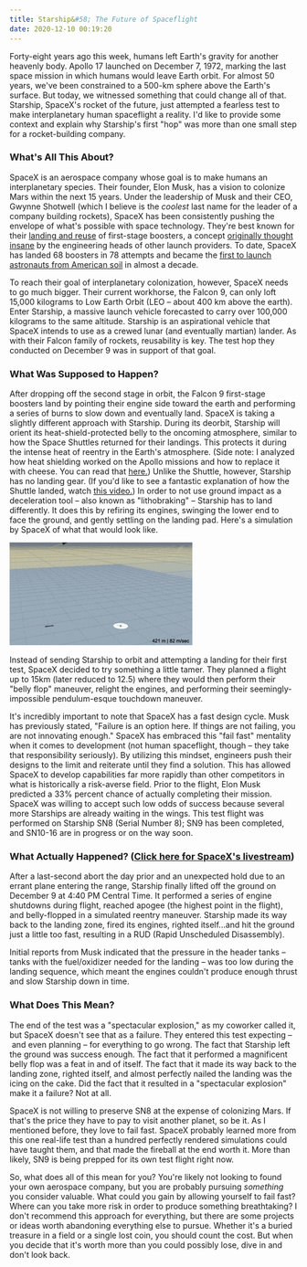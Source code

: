 ```yaml
---
title: Starship&#58; The Future of Spaceflight
date: 2020-12-10 00:19:20
---
```


Forty-eight years ago this week, humans left Earth's gravity for another heavenly body. Apollo 17 launched on December 7, 1972, marking the last space mission in which humans would leave Earth orbit. For almost 50 years, we've been constrained to a 500-km sphere above the Earth's surface. But today, we witnessed something that could change all of that. Starship, SpaceX's rocket of the future, just attempted a fearless test to make interplanetary human spaceflight a reality. I'd like to provide some context and explain why Starship's first "hop" was more than one small step for a rocket-building company.

### What's All This About?
SpaceX is an aerospace company whose goal is to make humans an interplanetary species. Their founder, Elon Musk, has a vision to colonize Mars within the next 15 years. Under the leadership of Musk and their CEO, Gwynne Shotwell (which I believe is the *coolest* last name for the leader of a company building rockets), SpaceX has been consistently pushing the envelope of what's possible with space technology. They're best known for their [landing and reuse](https://www.youtube.com/watch?v=ANv5UfZsvZQ) of first-stage boosters, a concept [originally thought insane](https://qz.com/1016072/a-multimedia-history-of-every-single-one-of-spacexs-attempts-to-land-its-booster-rocket-back-on-earth/) by the engineering heads of other launch providers. To date, SpaceX has landed 68 boosters in 78 attempts and became the [first to launch astronauts from American soil](https://youtu.be/xY96v0OIcK4?t=15465) in almost a decade.

To reach their goal of interplanetary colonization, however, SpaceX needs to go much bigger. Their current workhorse, the Falcon 9, can only loft 15,000 kilograms to Low Earth Orbit (LEO – about 400 km above the earth). Enter Starship, a massive launch vehicle forecasted to carry over 100,000 kilograms to the same altitude. Starship is an aspirational vehicle that SpaceX intends to use as a crewed lunar (and eventually martian) lander. As with their Falcon family of rockets, reusability is key. The test hop they conducted on December 9 was in support of that goal.

### What Was Supposed to Happen?
After dropping off the second stage in orbit, the Falcon 9 first-stage boosters land by pointing their engine side toward the earth and performing a series of burns to slow down and eventually land. SpaceX is taking a slightly different approach with Starship. During its deorbit, Starship will orient its heat-shield-protected belly to the oncoming atmosphere, similar to how the Space Shuttles returned for their landings. This protects it during the intense heat of reentry in the Earth's atmosphere. (Side note: I analyzed how heat shielding worked on the Apollo missions and how to replace it with cheese. You can read that [here.](https://joshuacherian.github.io/posts/Cheese-Shield)) Unlike the Shuttle, however, Starship has no landing gear. (If you'd like to see a fantastic explanation of how the Shuttle landed, watch [this video.](https://www.youtube.com/watch?v=Jb4prVsXkZU)) In order to not use ground impact as a deceleration tool – also known as "lithobraking" – Starship has to land differently. It does this by refiring its engines, swinging the lower end to face the ground, and gently settling on the landing pad. Here's a simulation by SpaceX of what that would look like.

![Starship Landing](../images/Starship/StarshipLanding.gif)

Instead of sending Starship to orbit and attempting a landing for their first test, SpaceX decided to try something a little tamer. They planned a flight up to 15km (later reduced to 12.5) where they would then perform their "belly flop" maneuver, relight the engines, and performing their seemingly-impossible pendulum-esque touchdown maneuver. 

It's incredibly important to note that SpaceX has a fast design cycle. Musk has previously stated, "Failure is an option here. If things are not failing, you are not innovating enough." SpaceX has embraced this "fail fast" mentality when it comes to development (not human spaceflight, though – they take that responsibility seriously). By utilizing this mindset, engineers push their designs to the limit and reiterate until they find a solution. This has allowed SpaceX to develop capabilities far more rapidly than other competitors in what is historically a risk-averse field. Prior to the flight, Elon Musk predicted a 33% percent chance of actually completing their mission. SpaceX was willing to accept such low odds of success because several more Starships are already waiting in the wings. This test flight was performed on Starship SN8 (Serial Number 8); SN9 has been completed, and SN10-16 are in progress or on the way soon.

### What Actually Happened? ([Click here for SpaceX's livestream](https://youtu.be/ap-BkkrRg-o?t=6300))
After a last-second abort the day prior and an unexpected hold due to an errant plane entering the range, Starship finally lifted off the ground on December 9 at 4:40 PM Central Time. It performed a series of engine shutdowns during flight, reached apogee (the highest point in the flight), and belly-flopped in a simulated reentry maneuver. Starship made its way back to the landing zone, fired its engines, righted itself...and hit the ground just a little too fast, resulting in a RUD (Rapid Unscheduled Disassembly).

Initial reports from Musk indicated that the pressure in the header tanks – tanks with the fuel/oxidizer needed for the landing – was too low during the landing sequence, which meant the engines couldn't produce enough thrust and slow Starship down in time.

### What Does This Mean?
The end of the test was a "spectacular explosion," as my coworker called it, but SpaceX doesn't see that as a failure. They entered this test expecting – and even planning – for everything to go wrong. The fact that Starship left the ground was success enough. The fact that it performed a magnificent belly flop was a feat in and of itself. The fact that it made its way back to the landing zone, righted itself, and almost perfectly nailed the landing was the icing on the cake. Did the fact that it resulted in a "spectacular explosion" make it a failure? Not at all. 

SpaceX is not willing to preserve SN8 at the expense of colonizing Mars. If that's the price they have to pay to visit another planet, so be it. As I mentioned before, they love to fail fast. SpaceX probably learned more from this one real-life test than a hundred perfectly rendered simulations could have taught them, and that made the fireball at the end worth it. More than likely, SN9 is being prepped for its own test flight right now.

So, what does all of this mean for you? You're likely not looking to found your own aerospace company, but you are probably pursuing *something* you consider valuable. What could you gain by allowing yourself to fail fast? Where can you take more risk in order to produce something breathtaking? I don't recommend this approach for everything, but there are some projects or ideas worth abandoning everything else to pursue. Whether it's a buried treasure in a field or a single lost coin, you should count the cost. But when you decide that it's worth more than you could possibly lose, dive in and don't look back.